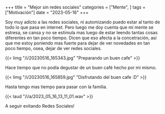 +++
title = "Mejor sin redes sociales"
categories = ["Mente", ]
tags = ["Motivación"]
date = "2023-05-16"
+++

Soy muy adicto a las redes sociales, ni automizando puedo estar al tanto de todo lo que pasa en internet. Pero luego me doy cuenta que mi mente se estresa, se cansa y no se estimula mas luego de estar leendo tantas cosas diferentes en tan poco tiempo. Dicen que eso afecta a la concetración, asi que me estoy poniendo mas fuerte para dejar de ver novedades en tan poco tiempo, osea, dejar de ver redes sociales.

{{< limg "/i/20230516_165343.jpg" "Preparando un buen cafe" >}} 

Hace tiempo que no podía degustar de un buen café hecho por mi mismo.

{{< limg "/i/20230516_165859.jpg" "Disfrutando del buen cafe :D" >}} 

Hasta tengo mas tiempo para pasar con la familia.

{{< laud "/i/a/2023_05_16_13_11_01.wav" >}} 

A seguir evitando Redes Sociales!
